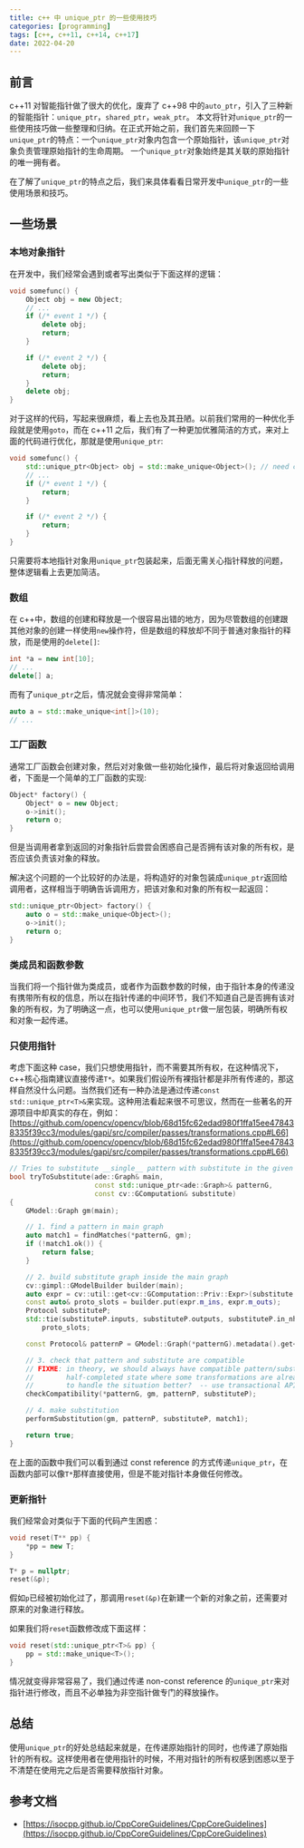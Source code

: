 ```yaml
---
title: c++ 中 unique_ptr 的一些使用技巧
categories: [programming]
tags: [c++, c++11, c++14, c++17]
date: 2022-04-20
---
```


## 前言

c++11 对智能指针做了很大的优化，废弃了 c++98 中的`auto_ptr`，引入了三种新的智能指针：`unique_ptr`，`shared_ptr`，`weak_ptr`。
本文将针对`unique_ptr`的一些使用技巧做一些整理和归纳。在正式开始之前，我们首先来回顾一下`unique_ptr`的特点：一个`unique_ptr`对象内包含一个原始指针，该`unique_ptr`对象负责管理原始指针的生命周期。
一个`unique_ptr`对象始终是其关联的原始指针的唯一拥有者。

在了解了`unique_ptr`的特点之后，我们来具体看看日常开发中`unique_ptr`的一些使用场景和技巧。

## 一些场景

### 本地对象指针

在开发中，我们经常会遇到或者写出类似于下面这样的逻辑：

```cpp
void somefunc() {
    Object obj = new Object;
    // ...
    if (/* event 1 */) {
        delete obj;
        return;
    }

    if (/* event 2 */) {
        delete obj;
        return;
    }
    delete obj;
}
```

对于这样的代码，写起来很麻烦，看上去也及其丑陋。以前我们常用的一种优化手段就是使用`goto`，而在 c++11 之后，我们有了一种更加优雅简洁的方式，来对上面的代码进行优化，那就是使用`unique_ptr`:

```cpp
void somefunc() {
    std::unique_ptr<Object> obj = std::make_unique<Object>(); // need c++14
    // ...
    if (/* event 1 */) {
        return;
    }

    if (/* event 2 */) {
        return;
    }
}
```

只需要将本地指针对象用`unique_ptr`包装起来，后面无需关心指针释放的问题，整体逻辑看上去更加简洁。

### 数组

在 c++中，数组的创建和释放是一个很容易出错的地方，因为尽管数组的创建跟其他对象的创建一样使用`new`操作符，但是数组的释放却不同于普通对象指针的释放，而是使用的`delete[]`:

```cpp
int *a = new int[10];
// ...
delete[] a;
```

而有了`unique_ptr`之后，情况就会变得非常简单：

```cpp
auto a = std::make_unique<int[]>(10);
// ...
```

### 工厂函数

通常工厂函数会创建对象，然后对对象做一些初始化操作，最后将对象返回给调用者，下面是一个简单的工厂函数的实现:

```cpp
Object* factory() {
    Object* o = new Object;
    o->init();
    return o;
}
```

但是当调用者拿到返回的对象指针后尝尝会困惑自己是否拥有该对象的所有权，是否应该负责该对象的释放。

解决这个问题的一个比较好的办法是，将构造好的对象包装成`unique_ptr`返回给调用者，这样相当于明确告诉调用方，把该对象和对象的所有权一起返回：

```cpp
std::unique_ptr<Object> factory() {
    auto o = std::make_unique<Object>();
    o->init();
    return o;
}
```

### 类成员和函数参数

当我们将一个指针做为类成员，或者作为函数参数的时候，由于指针本身的传递没有携带所有权的信息，所以在指针传递的中间环节，我们不知道自己是否拥有该对象的所有权，为了明确这一点，也可以使用`unique_ptr`做一层包装，明确所有权和对象一起传递。

### 只使用指针

考虑下面这种 case，我们只想使用指针，而不需要其所有权，在这种情况下，c++核心指南建议直接传递`T*`。如果我们假设所有裸指针都是非所有传递的，那这样自然没什么问题。当然我们还有一种办法是通过传递`const std::unique_ptr<T>&`来实现。这种用法看起来很不可思议，然而在一些著名的开源项目中却真实的存在，例如：
[https://github.com/opencv/opencv/blob/68d15fc62edad980f1ffa15ee478438335f39cc3/modules/gapi/src/compiler/passes/transformations.cpp#L66](https://github.com/opencv/opencv/blob/68d15fc62edad980f1ffa15ee478438335f39cc3/modules/gapi/src/compiler/passes/transformations.cpp#L66)

```cpp
// Tries to substitute __single__ pattern with substitute in the given graph
bool tryToSubstitute(ade::Graph& main,
                     const std::unique_ptr<ade::Graph>& patternG,
                     const cv::GComputation& substitute)
{
    GModel::Graph gm(main);

    // 1. find a pattern in main graph
    auto match1 = findMatches(*patternG, gm);
    if (!match1.ok()) {
        return false;
    }

    // 2. build substitute graph inside the main graph
    cv::gimpl::GModelBuilder builder(main);
    auto expr = cv::util::get<cv::GComputation::Priv::Expr>(substitute.priv().m_shape);
    const auto& proto_slots = builder.put(expr.m_ins, expr.m_outs);
    Protocol substituteP;
    std::tie(substituteP.inputs, substituteP.outputs, substituteP.in_nhs, substituteP.out_nhs) =
        proto_slots;

    const Protocol& patternP = GModel::Graph(*patternG).metadata().get<Protocol>();

    // 3. check that pattern and substitute are compatible
    // FIXME: in theory, we should always have compatible pattern/substitute. if not, we're in
    //        half-completed state where some transformations are already applied - what can we do
    //        to handle the situation better?  -- use transactional API as in fuse_islands pass?
    checkCompatibility(*patternG, gm, patternP, substituteP);

    // 4. make substitution
    performSubstitution(gm, patternP, substituteP, match1);

    return true;
}
```

在上面的函数中我们可以看到通过 const reference 的方式传递`unique_ptr`，在函数内部可以像`T*`那样直接使用，但是不能对指针本身做任何修改。

### 更新指针

我们经常会对类似于下面的代码产生困惑：

```cpp
void reset(T** pp) {
    *pp = new T;
}

T* p = nullptr;
reset(&p);
```

假如`p`已经被初始化过了，那调用`reset(&p)`在新建一个新的对象之前，还需要对原来的对象进行释放。

如果我们将`reset`函数修改成下面这样：

```cpp
void reset(std::unique_ptr<T>& pp) {
    pp = std::make_unique<T>();
}
```

情况就变得非常容易了，我们通过传递 non-const reference 的`unique_ptr`来对指针进行修改，而且不必单独为非空指针做专门的释放操作。

## 总结

使用`unique_ptr`的好处总结起来就是，在传递原始指针的同时，也传递了原始指针的所有权。这样使用者在使用指针的时候，不用对指针的所有权感到困惑以至于不清楚在使用完之后是否需要释放指针对象。

## 参考文档

- [https://isocpp.github.io/CppCoreGuidelines/CppCoreGuidelines](https://isocpp.github.io/CppCoreGuidelines/CppCoreGuidelines)
